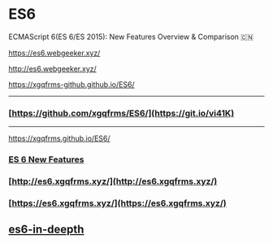 # ES6
ECMAScript 6(ES 6/ES 2015): New Features Overview &amp; Comparison :cn: 



https://es6.webgeeker.xyz/


http://es6.webgeeker.xyz/

https://xgqfrms-github.github.io/ES6/



***
### [https://github.com/xgqfrms/ES6/](https://git.io/vi41K) 

***

https://xgqfrms.github.io/ES6/

### [ES 6 New Features](https://xgqfrms.github.io/ES6/) 

### [http://es6.xgqfrms.xyz/](http://es6.xgqfrms.xyz/)


### [https://es6.xgqfrms.xyz/](https://es6.xgqfrms.xyz/)



## [es6-in-deepth](es6-in-deepth.md)







